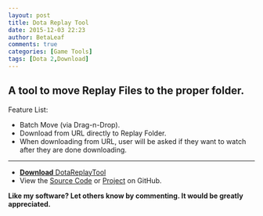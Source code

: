 ```yaml
---
layout: post
title: Dota Replay Tool
date: 2015-12-03 22:23
author: BetaLeaf
comments: true
categories: [Game Tools]
tags: [Dota 2,Download]
---  
```

## A tool to move Replay Files to the proper folder.  
Feature List:  

  - Batch Move (via Drag-n-Drop).  
  - Download from URL directly to Replay Folder.  
  - When downloading from URL, user will be asked if they want to watch after they are done downloading.  

---

  - [**Download** DotaReplayTool](https://github.com/BetaLeaf/DotaReplayTool/blob/master/DotaReplayTool.exe?raw=true)  
  - View the [Source Code](https://github.com/BetaLeaf/DotaReplayTool/blob/master/DotaReplayTool.au3) or [Project](https://github.com/BetaLeaf/DotaReplayTool) on GitHub.

**Like my software? Let others know by commenting. It would be greatly appreciated.**  